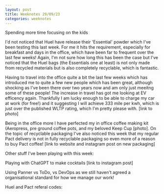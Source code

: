 ```yaml
---
layout: post
title: Weeknotes 29/09/23
categories: weeknotes
---
```


Spending more time focusing on the kids 

I'd not noticed that Huel have release their 'Essential' powder which I've been testing this last week. For me it hits the requirement, especially for breakfast and days in the office, which have been far to frequent over the last few weeks! Again, I'm not sure how long this has been the case but I've noticed that the Huel bags (the Essentials one at least) is not only made from recycled materials but is also completely recyclable, which is fantastic. 

Having to travel into the office quite a bit the last few weeks which has introduced me to quite a few new people which has been great, although shocking as I've been there over two years now and am only just meeitng some of these people! The increase in travel has got me looking at EV efficency again. Thankfully I am lucky enough to be able to charge my car at work (for free!) and it suggesting I will achieve 333 mile per kwh, which is just over the published WLTP rating, which I'm pretty please with. 
[link to photo] 

Being in the office more I have perfected my in office coffee making kit (Aeropress, pre ground coffee pots, and my beloved Keep Cup [photo]. On the topic of recyclable packaging I've also noticed this week that my regular Pact delivery is not in fully recyclable packaging so even more of a reason to buy Pact coffee! [link to website and instagram post on new packaging] 

Other stuff I've been playing with this week: 

Playing with ChatGPT to make cocktails 
[link to instagram post]

Using Panner vs ToDo, vs DevOps as we still haven't agreed a organisational standard for how we manage our work!  

Huel and Pact referal codes: 
